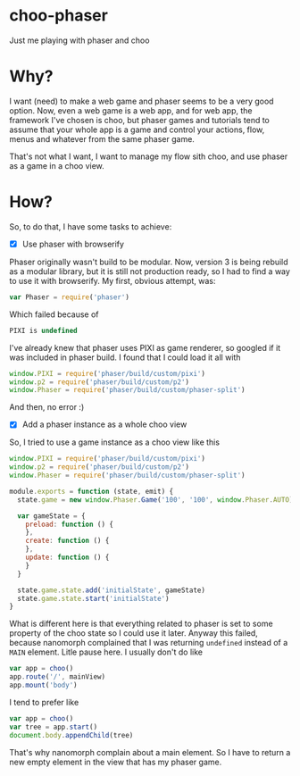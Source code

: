 # choo-phaser

Just me playing with phaser and choo

# Why?

I want (need) to make a web game and phaser seems to be a very good option. 
Now, even a web game is a web app, and for web app, the framework I've chosen is choo,
but phaser games and tutorials tend to assume that your whole app is a game and 
control your actions, flow, menus and whatever from the same phaser game.

That's not what I want, I want to manage my flow sith choo, and use phaser 
as a game in a choo view.

# How?

So, to do that, I have some tasks to achieve:

- [x] Use phaser with browserify

Phaser originally wasn't build to be modular. Now, version 3 is being rebuild as a 
modular library, but it is still not production ready, so I had to find a way to use it 
with browserify. My first, obvious attempt, was:

```js
var Phaser = require('phaser')
```

Which failed because of

```js
PIXI is undefined
```

I've already knew that phaser uses PIXI as game renderer, so googled if it was included 
in phaser build. I found that I could load it all with

```js
window.PIXI = require('phaser/build/custom/pixi')
window.p2 = require('phaser/build/custom/p2')
window.Phaser = require('phaser/build/custom/phaser-split')
```

And then, no error :)

- [x] Add a phaser instance as a whole choo view

So, I tried to use a game instance as a choo view like this

```js
window.PIXI = require('phaser/build/custom/pixi')
window.p2 = require('phaser/build/custom/p2')
window.Phaser = require('phaser/build/custom/phaser-split')

module.exports = function (state, emit) {
  state.game = new window.Phaser.Game('100', '100', window.Phaser.AUTO)

  var gameState = {
    preload: function () {
    },
    create: function () {
    },
    update: function () {
    }
  }

  state.game.state.add('initialState', gameState)
  state.game.state.start('initialState')
}
```

What is different here is that everything related to phaser is set to 
some property of the choo state so I could use it later. Anyway this failed, 
because nanomorph complained that I was returning `undefined` instead of a 
`MAIN` element. Litle pause here. I usually don't do like 

```js
var app = choo()
app.route('/', mainView)
app.mount('body')
```

I tend to prefer like

```js
var app = choo()
var tree = app.start()
document.body.appendChild(tree)
```

That's why nanomorph complain about a main element. So I have to return a new empty 
element in the view that has my phaser game.


